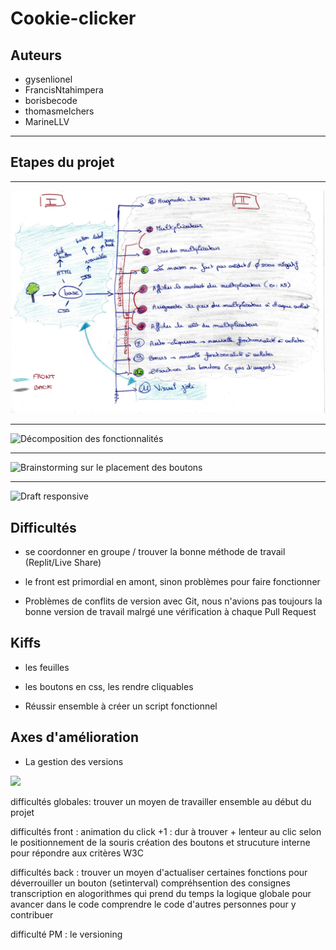 # Cookie-clicker

## Auteurs


* gysenlionel
* FrancisNtahimpera
* borisbecode
* thomasmelchers
* MarineLLV

***


## Etapes du projet

***
![Analyse des tâches](./Assets/analyse-taches.jpg)
***
![Décomposition des fonctionnalités](./Assets/fonctionnalités.jpg)
***
![Brainstorming sur le placement des boutons](https://zupimages.net/up/21/43/8yaj.png)
***
![Draft responsive](https://zupimages.net/up/21/43/lvpb.png)



## Difficultés

* se coordonner en groupe / trouver la bonne méthode de travail (Replit/Live Share)

* le front est primordial en amont, sinon problèmes pour faire fonctionner

* Problèmes de conflits de version avec Git, nous n'avions pas toujours la bonne version de travail malrgé une vérification à chaque Pull Request

## Kiffs 

* les feuilles

* les boutons en css, les rendre cliquables

* Réussir ensemble à créer un script fonctionnel

## Axes d'amélioration 

* La gestion des versions


<img src = "https://media.giphy.com/media/CXlLGiModdBneYJzYu/giphy.gif">

difficultés globales:
trouver un moyen de travailler ensemble au début du projet


difficultés front :
animation du click +1 : dur à trouver + lenteur au clic selon le positionnement de la souris
création des boutons et strucuture interne pour répondre aux critères W3C


difficultés back :
trouver un moyen d'actualiser certaines fonctions pour déverrouiller un bouton (setinterval)
compréhsention des consignes
transcription en alogorithmes qui prend du temps
la logique globale pour avancer dans le code
comprendre le code d'autres personnes pour y contribuer

difficulté PM :
le versioning




